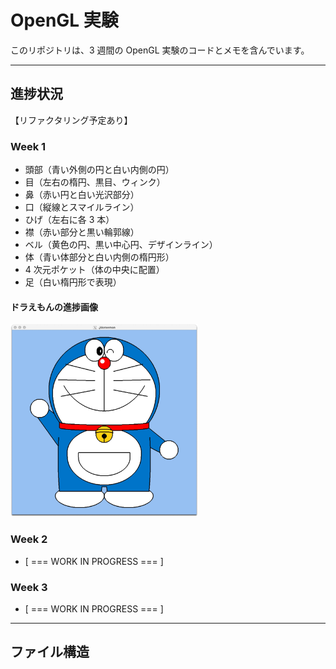 # OpenGL 実験

このリポジトリは、3 週間の OpenGL 実験のコードとメモを含んでいます。

---

## 進捗状況

【リファクタリング予定あり】

### Week 1

-   頭部（青い外側の円と白い内側の円）
-   目（左右の楕円、黒目、ウィンク）
-   鼻（赤い円と白い光沢部分）
-   口（縦線とスマイルライン）
-   ひげ（左右に各 3 本）
-   襟（赤い部分と黒い輪郭線）
-   ベル（黄色の円、黒い中心円、デザインライン）
-   体（青い体部分と白い内側の楕円形）
-   4 次元ポケット（体の中央に配置）
-   足（白い楕円形で表現）

#### ドラえもんの進捗画像

<img src="week-1/doraemon.jpg" alt="Doraemon Progress" width="300">

### Week 2

-   [ === WORK IN PROGRESS === ]

### Week 3

-   [ === WORK IN PROGRESS === ]

---

## ファイル構造
